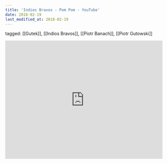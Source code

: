 ```yaml
---
title: 'Indios Bravos - Pom Pom - YouTube'
date: 2018-02-19
last_modified_at: 2018-02-19
---
```

tagged: [[Gutek]], [[Indios Bravos]], [[Piotr Banach]], [[Piotr  Gutowski]]
<iframe allow="accelerometer; autoplay; clipboard-write; encrypted-media; gyroscope; picture-in-picture" allowfullscreen="" frameborder="0" height="375" id="youtube_iframe" src="https://www.youtube.com/embed/i-Iaq_zOMTE?feature=oembed&amp;enablejsapi=1&amp;origin=https://safe.txmblr.com&amp;wmode=opaque" width="500"></iframe>